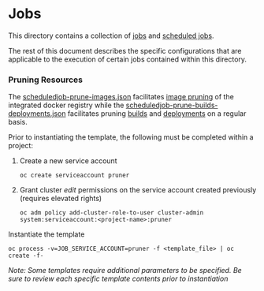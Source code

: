 # Jobs

This directory contains a collection of [jobs](https://docs.openshift.com/container-platform/latest/dev_guide/jobs.html) and [scheduled jobs](https://docs.openshift.com/container-platform/latest/dev_guide/scheduled_jobs.html).

The rest of this document describes the specific configurations that are applicable to the execution of certain jobs contained within this directory.

### Pruning Resources

The [scheduledjob-prune-images.json](scheduledjob-prune-images.json) facilitates [image pruning](https://docs.openshift.com/container-platform/latest/admin_guide/pruning_resources.html#pruning-images) of the integrated docker registry while the [scheduledjob-prune-builds-deployments.json](scheduledjob-prune-builds-deployments.json) facilitates pruning [builds](https://docs.openshift.com/container-platform/latest/admin_guide/pruning_resources.html#pruning-builds) and [deployments](https://docs.openshift.com/container-platform/latest/admin_guide/pruning_resources.html#pruning-deployments) on a regular basis.

Prior to instantiating the template, the following must be completed within a project:

1. Create a new service account

	```
	oc create serviceaccount pruner
	```

2. Grant cluster *edit* permissions on the service account created previously (requires elevated rights)

	```
	oc adm policy add-cluster-role-to-user cluster-admin system:serviceaccount:<project-name>:pruner
	```

Instantiate the template

```
oc process -v=JOB_SERVICE_ACCOUNT=pruner -f <template_file> | oc create -f-
```

*Note: Some templates require additional parameters to be specified. Be sure to review each specific template contents prior to instantiation*

